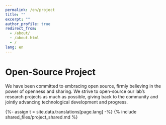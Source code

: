 ```yaml
---
permalink: /en/project
title: ""
excerpt: ""
author_profile: true
redirect_from: 
  - /about/
  - /about.html
  - /
lang: en
---
```


# Open-Source Project

We have been committed to embracing open source, firmly believing in the power of openness and sharing. We strive to open-source our lab’s research projects as much as possible, giving back to the community and jointly advancing technological development and progress.

{%- assign t = site.data.translations[page.lang] -%}
{% include shared_files/project_shared.md %}
